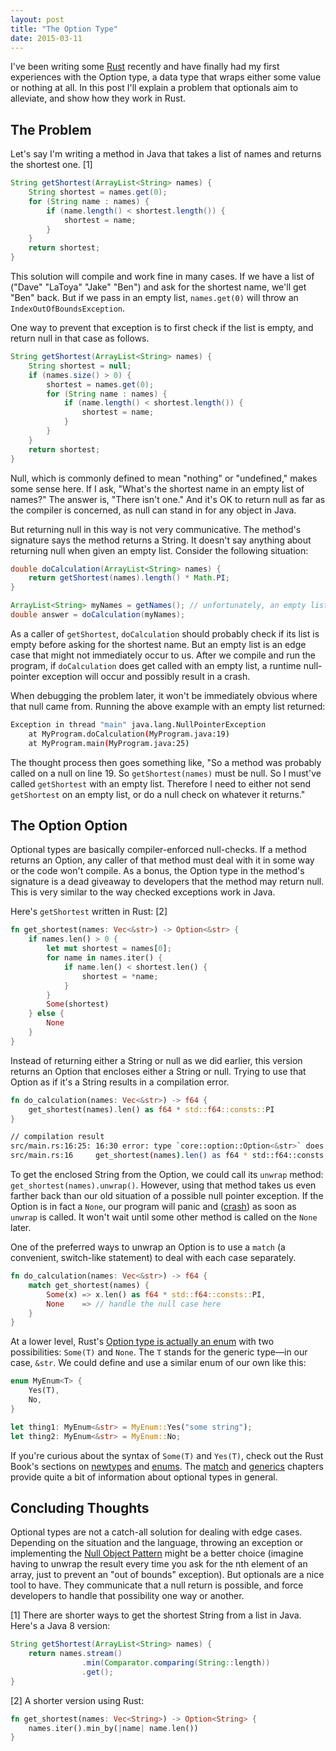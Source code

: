 ```yaml
---
layout: post
title: "The Option Type"
date: 2015-03-11
---
```


I've been writing some [Rust][rust] recently and have finally had my first experiences with the Option type, a data type that wraps either some value or nothing at all. In this post I'll explain a problem that optionals aim to alleviate, and show how they work in Rust.

## The Problem ##

Let's say I'm writing a method in Java that takes a list of names and returns the shortest one. [1]

```java
String getShortest(ArrayList<String> names) {
    String shortest = names.get(0);
    for (String name : names) {
        if (name.length() < shortest.length()) {
            shortest = name;
        }
    }
    return shortest;
}
```

This solution will compile and work fine in many cases. If we have a list of ("Dave" "LaToya" "Jake" "Ben") and ask for the shortest name, we'll get "Ben" back. But if we pass in an empty list, `names.get(0)` will throw an `IndexOutOfBoundsException`.

One way to prevent that exception is to first check if the list is empty, and return null in that case as follows.

```java
String getShortest(ArrayList<String> names) {
    String shortest = null;
    if (names.size() > 0) {
        shortest = names.get(0);
        for (String name : names) {
            if (name.length() < shortest.length()) {
                shortest = name;
            }
        }
    }
    return shortest;
}
```

Null, which is commonly defined to mean "nothing" or "undefined," makes some sense here. If I ask, "What's the shortest name in an empty list of names?" The answer is, "There isn't one." And it's OK to return null as far as the compiler is concerned, as null can stand in for any object in Java.

But returning null in this way is not very communicative. The method's signature says the method returns a String. It doesn't say anything about returning null when given an empty list. Consider the following situation:

```java
double doCalculation(ArrayList<String> names) {
    return getShortest(names).length() * Math.PI;
}

ArrayList<String> myNames = getNames(); // unfortunately, an empty list
double answer = doCalculation(myNames);
```

As a caller of `getShortest`, `doCalculation` should probably check if its list is empty before asking for the shortest name. But an empty list is an edge case that might not immediately occur to us. After we compile and run the program, if `doCalculation` does get called with an empty list, a runtime null-pointer exception will occur and possibly result in a crash.

When debugging the problem later, it won't be immediately obvious where that null came from. Running the above example with an empty list returned:

```bash
Exception in thread "main" java.lang.NullPointerException
    at MyProgram.doCalculation(MyProgram.java:19)
    at MyProgram.main(MyProgram.java:25)
```

The thought process then goes something like, "So a method was probably called on a null on line 19. So `getShortest(names)` must be null. So I must've called `getShortest` with an empty list. Therefore I need to either not send `getShortest` on an empty list, or do a null check on whatever it returns."

## The Option Option ##

Optional types are basically compiler-enforced null-checks. If a method returns an Option, any caller of that method must deal with it in some way or the code won't compile. As a bonus, the Option type in the method's signature is a dead giveaway to developers that the method may return null. This is very similar to the way checked exceptions work in Java.

Here's `getShortest` written in Rust: [2]

```rust
fn get_shortest(names: Vec<&str>) -> Option<&str> {
    if names.len() > 0 {
        let mut shortest = names[0];
        for name in names.iter() {
            if name.len() < shortest.len() {
                shortest = *name;
            }
        }
        Some(shortest)
    } else {
        None
    }
}
```

Instead of returning either a String or null as we did earlier, this version returns an Option that encloses either a String or null. Trying to use that Option as if it's a String results in a compilation error.

```rust
fn do_calculation(names: Vec<&str>) -> f64 {
    get_shortest(names).len() as f64 * std::f64::consts::PI
}
```

```bash
// compilation result
src/main.rs:16:25: 16:30 error: type `core::option::Option<&str>` does not implement any method in scope named `len`
src/main.rs:16     get_shortest(names).len() as f64 * std::f64::consts::PI
```

To get the enclosed String from the Option, we could call its `unwrap` method: `get_shortest(names).unwrap()`. However, using that method takes us even farther back than our old situation of a possible null pointer exception. If the Option is in fact a `None`, our program will panic and ([crash][thread-crash]) as soon as `unwrap` is called. It won't wait until some other method is called on the `None` later.

One of the preferred ways to unwrap an Option is to use a `match` (a convenient, switch-like statement) to deal with each case separately.

```rust
fn do_calculation(names: Vec<&str>) -> f64 {
    match get_shortest(names) {
        Some(x) => x.len() as f64 * std::f64::consts::PI,
        None    => // handle the null case here
    }
}
```

At a lower level, Rust's [Option type is actually an enum][enum-doc] with two possibilities: `Some(T)` and `None`. The `T` stands for the generic type—in our case, `&str`. We could define and use a similar enum of our own like this:

```rust
enum MyEnum<T> {
    Yes(T),
    No,
}

let thing1: MyEnum<&str> = MyEnum::Yes("some string");
let thing2: MyEnum<&str> = MyEnum::No;
```

If you're curious about the syntax of `Some(T)` and `Yes(T)`, check out the Rust Book's sections on [newtypes][newtypes] and [enums][enums]. The [match][match] and [generics][generics] chapters provide quite a bit of information about optional types in general.

## Concluding Thoughts ##

Optional types are not a catch-all solution for dealing with edge cases. Depending on the situation and the language, throwing an exception or implementing the [Null Object Pattern][null-object] might be a better choice (imagine having to unwrap the result every time you ask for the nth element of an array, just to prevent an "out of bounds" exception). But optionals are a nice tool to have. They communicate that a null return is possible, and force developers to handle that possibility one way or another.

[1] There are shorter ways to get the shortest String from a list in Java. Here's a Java 8 version:

```java
String getShortest(ArrayList<String> names) {
    return names.stream()
                .min(Comparator.comparing(String::length))
                .get();
}
```

[2] A shorter version using Rust:

```rust
fn get_shortest(names: Vec<String>) -> Option<String> {
    names.iter().min_by(|name| name.len())
}
```

[rust]: http://www.rust-lang.org
[enum-doc]: http://doc.rust-lang.org/std/option/enum.Option.html
[newtypes]: http://doc.rust-lang.org/book/compound-data-types.html#tuple-structs-and-newtypes
[enums]: http://doc.rust-lang.org/book/compound-data-types.html#enums
[match]: http://doc.rust-lang.org/book/match.html
[generics]: http://doc.rust-lang.org/book/generics.html
[thread-crash]: http://doc.rust-lang.org/book/error-handling.html
[null-object]: http://en.wikipedia.org/wiki/Null_Object_pattern
